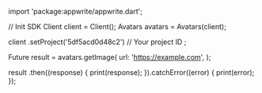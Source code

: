import 'package:appwrite/appwrite.dart';

// Init SDK
Client client = Client();
Avatars avatars = Avatars(client);

client
    .setProject('5df5acd0d48c2') // Your project ID
;

Future result = avatars.getImage(
    url: 'https://example.com',
);

result
  .then((response) {
    print(response);
  }).catchError((error) {
    print(error);
  });